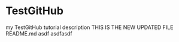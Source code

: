 TestGitHub
==========

my TestGitHub tutorial description 
THIS IS THE NEW UPDATED FILE README.md
asdf
asdfasdf


